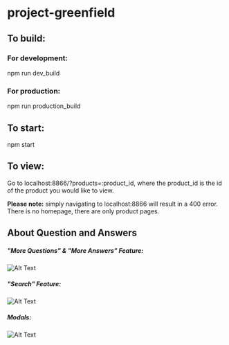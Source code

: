 # project-greenfield

## To build:
### For development:
npm run dev_build

### For production:
npm run production_build

## To start:
npm start

## To view:
Go to localhost:8866/?products=:product_id, where the product_id is the id of the product you would like to view.

**Please note:** simply navigating to localhost:8866 will result in a 400 error. There is no homepage, there are only product pages.


## About Question and Answers
##### "More Questions" & "More Answers" Feature: <br/>
![Alt Text](https://media.giphy.com/media/J4mWNwB1RPzSdCULl2/giphy.gif)
<br/>

##### "Search" Feature:<br/>
![Alt Text](https://media.giphy.com/media/eIsNos72KHaXyp9wPz/giphy.gif)
<br/>

##### Modals: <br/>
![Alt Text](https://media.giphy.com/media/J5LkWEGFZ3jvf9HM6H/giphy.gif)



